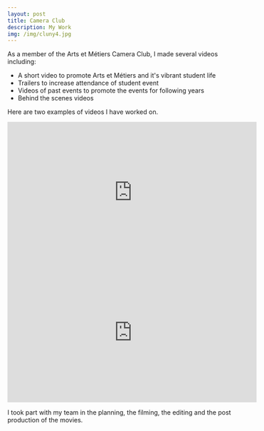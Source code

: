 ```yaml
---
layout: post
title: Camera Club
description: My Work
img: /img/cluny4.jpg
---
```


As a member of the Arts et Métiers Camera Club, I made several videos including:
* A short video to promote Arts et Métiers and it's vibrant student life
* Trailers to increase attendance of student event
* Videos of past events to promote the events for following years
* Behind the scenes videos


Here are two examples of videos I have worked on.
<iframe width="560" height="315" src="https://www.youtube.com/embed/QOCQb1b8SBY" frameborder="0" allowfullscreen></iframe>
<iframe width="560" height="315" src="https://www.youtube.com/embed/NW4a6AfwHPA" frameborder="0" allowfullscreen></iframe>

I took part with my team in the planning, the filming, the editing and the post production of the movies. 





